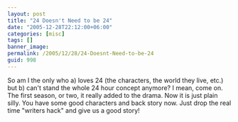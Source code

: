 ```yaml
---
layout: post
title: "24 Doesn't Need to be 24"
date: "2005-12-28T22:12:00+06:00"
categories: [misc]
tags: []
banner_image: 
permalink: /2005/12/28/24-Doesnt-Need-to-be-24
guid: 998
---
```


So am I the only who a) loves 24 (the characters, the world they live, etc.) but b) can't stand the whole 24 hour concept anymore? I mean, come on. The first season, or two, it really added to the drama. Now it is just plain silly. You have some good characters and back story now. Just drop the real time "writers hack" and give us a good story!